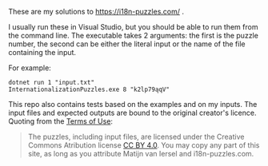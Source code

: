 These are my solutions to https://i18n-puzzles.com/ .

I usually run these in Visual Studio, but you should be able to run them from the command line.
The executable takes 2 arguments: the first is the puzzle number, the second can be either the literal input or the name of the file containing the input.

For example:
```
dotnet run 1 "input.txt"
InternationalizationPuzzles.exe 8 "k2lp79ąqV"
```

This repo also contains tests based on the examples and on my inputs. The input files and expected outputs are bound to the original creator's licence. Quoting from the [Terms of Use](https://i18n-puzzles.com/about/):

>The puzzles, including input files, are licensed under the Creative Commons Atribution license [CC BY 4.0](https://creativecommons.org/licenses/by/4.0/). You may copy any part of this site, as long as you attribute Matijn van Iersel and i18n-puzzles.com.
